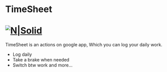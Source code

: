 # TimeSheet &nbsp;&nbsp;&nbsp;&nbsp;&nbsp;&nbsp;&nbsp;&nbsp;&nbsp;&nbsp;&nbsp;&nbsp;&nbsp;&nbsp;&nbsp;&nbsp;&nbsp;&nbsp;&nbsp;&nbsp;&nbsp;&nbsp;&nbsp;&nbsp;&nbsp;&nbsp;&nbsp;&nbsp;&nbsp;&nbsp;&nbsp;&nbsp;&nbsp;&nbsp;&nbsp;&nbsp;&nbsp;&nbsp;&nbsp;&nbsp;&nbsp;&nbsp;&nbsp;&nbsp;&nbsp;&nbsp;&nbsp;&nbsp;&nbsp;&nbsp;&nbsp;&nbsp;&nbsp;&nbsp;&nbsp;&nbsp;&nbsp;&nbsp;&nbsp;&nbsp;&nbsp;&nbsp;[![N|Solid](https://lh3.googleusercontent.com/-VrPSpmjoFJk/WVE_rJOs68I/AAAAAAABT4k/EsAIwkQnRjUAmQZU_7p3MJDtLaymXSBowCMYCGAYYCw/h192-w192/TimeSheet_192.png?sz=64)](https://timesheet-81c18.firebaseapp.com/)

TimeSheet is an actions on google app, Which you can log your daily work.

  - Log daily
  - Take a brake when needed
  - Switch btw work and more...
